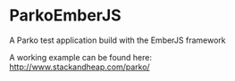 ParkoEmberJS
============

A Parko test application build with the EmberJS framework

A working example can be found here: http://www.stackandheap.com/parko/
